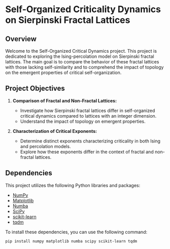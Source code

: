 # Self-Organized Criticality Dynamics on Sierpinski Fractal Lattices

## Overview

Welcome to the Self-Organized Critical Dynamics project. This project is dedicated to exploring the Ising-percolation model on Sierpinski fractal lattices. The main goal is to compare the behavior of these fractal lattices with those lacking self-similarity and to comprehend the impact of topology on the emergent properties of critical self-organization.

## Project Objectives

1. **Comparison of Fractal and Non-Fractal Lattices:**
   - Investigate how Sierpinski fractal lattices differ in self-organized critical dynamics compared to lattices with an integer dimension.
   - Understand the impact of topology on emergent properties.

2. **Characterization of Critical Exponents:**
   - Determine distinct exponents characterizing criticality in both Ising and percolation models.
   - Explore how these exponents differ in the context of fractal and non-fractal lattices.


## Dependencies

This project utilizes the following Python libraries and packages:

- [NumPy](https://numpy.org/)
- [Matplotlib](https://matplotlib.org/)
- [Numba](http://numba.pydata.org/)
- [SciPy](https://www.scipy.org/)
- [scikit-learn](https://scikit-learn.org/)
- [tqdm](https://tqdm.github.io/)

To install these dependencies, you can use the following command:

```bash
pip install numpy matplotlib numba scipy scikit-learn tqdm

